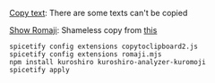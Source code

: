 [Copy text](copytoclipboard.mjs): There are some texts can't be copied

[Show Romaji](romaji.mjs): Shameless copy from [this](https://github.com/khanhas/spicetify-cli/wiki/Javascript-Module-and-Utilize-NPM)

```
spicetify config extensions copytoclipboard2.js
spicetify config extensions romaji.mjs
npm install kuroshiro kuroshiro-analyzer-kuromoji
spicetify apply
```
